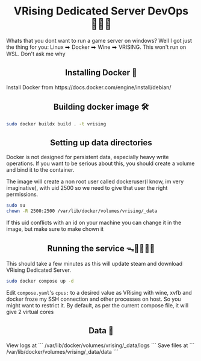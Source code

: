 <h1 align="center">VRising Dedicated Server DevOps 🧛‍♀️🧛</h1>
Whats that you dont want to run a game server on windows? Well I got just 
the thing for you: Linux ⮕ Docker ⮕ Wine ⮕ VRISING. This won't run on WSL. 
Don't ask me why

<h2 align="center">Installing Docker 🐋</h2>
Install Docker from https://docs.docker.com/engine/install/debian/

<h2 align="center">Building docker image 🛠️</h2>

```bash
sudo docker buildx build . -t vrising
```

<h2 align="center">Setting up data directories</h2>

Docker is not designed for persistent data, especially heavy write
operations. If you want to be serious about this, you should create a
volume and bind it to the container.


The image will create a non root user called dockeruser(I know, im very 
imaginative), with uid 2500 so we need to give that user the right 
permissions.
```bash
sudo su
chown -R 2500:2500 /var/lib/docker/volumes/vrising/_data
```
If this uid conflicts with an id on your machine you can change it in 
the image, but make sure to make chown it

<h2 align="center">Running the service ᯓ🏃🏻‍♀️‍➡️</h2>

This should take a few minutes as this will update steam and download 
VRising Dedicated Server.
```bash
sudo docker compose up -d
```
Edit ```compose.yaml```'s ```cpus:``` to a desired value as VRising with 
wine, xvfb and docker froze my SSH connection and other processes on host. 
So you might want to restrict it.
By default, as per the current compose file, it will give 2 virtual cores

<h2 align="center">Data 💾</h2>
View logs at 
```
/var/lib/docker/volumes/vrising/_data/logs
```
Save files at  
```
/var/lib/docker/volumes/vrising/_data/data
```
